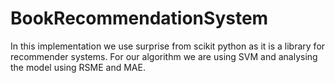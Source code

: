 # BookRecommendationSystem

In this implementation we use surprise from scikit python as it is a library for recommender systems.
For our algorithm we are using SVM and analysing the model using RSME and MAE.
